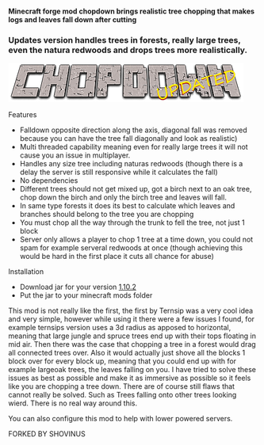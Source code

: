 #### Minecraft forge mod chopdown brings realistic tree chopping that makes logs and leaves fall down after cutting
### Updates version handles trees in forests, really large trees, even the natura redwoods and drops trees more realistically.
![](logo.png)

Features
+ Falldown opposite direction along the axis, diagonal fall was removed because you can have the tree fall diagonally and look as realistic)
+ Multi threaded capability meaning even for really large trees it will not cause you an issue in multiplayer.
+ Handles any size tree including naturas redwoods (though there is a delay the server is still responsive while it calculates the fall)
+ No dependencies
+ Different trees should not get mixed up, got a birch next to an oak tree, chop down the birch and only the birch tree and leaves will fall.
+ In same type forests it does its best to calculate which leaves and branches should belong to the tree you are chopping
+ You must chop all the way through the trunk to fell the tree, not just 1 block
+ Server only allows a player to chop 1 tree at a time down, you could not spam for example serveral redwoods at once (though achieving this would be hard in the first place it cuts all chance for abuse)

Installation
+ Download jar for your version
[1.10.2](versions/1.10.2/bin/chopdownupdated-0.9.0-1.10.2.jar?raw=true)
+ Put the jar to your minecraft mods folder

This mod is not really like the first, the first by Ternsip was a very cool idea and very simple, however while using it there were a few issues I found, for example ternsips version uses a 3d radius as apposed to horizontal, meaning that large jungle and spruce trees end up with their tops floating in mid air.
Then there was the case that chopping a tree in a forest would drag all connected trees over.
Also it would actually just shove all the blocks 1 block over  for every block up, meaning that you could end up with for example largeoak trees, the leaves falling on you.
I have tried to solve these issues as best as possible and make it as immersive as possible so it feels like you are chopping a tree down.
There are of course still flaws that cannot really be solved. Such as Trees falling onto other trees looking wierd. There is no real way around this.

You can also configure this mod to help with lower powered servers.

FORKED BY SHOVINUS
